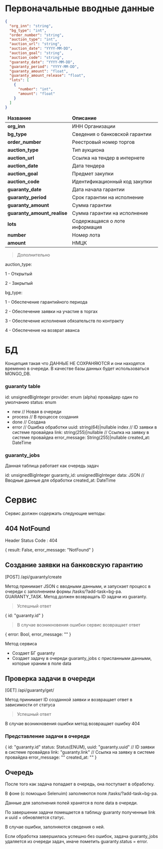 # Первоначальные вводные данные 

```json
{
  "org_inn": "string", 
  "bg_type": "int", 
  "order_number": "string", 
  "auction_type": "int", 
  "auction_url": "string", 
  "auction_date": "YYYY-MM-DD",
  "auction_goal": "string",
  "auction_code": "string", 
  "guaranty_date": "YYYY-MM-DD", 
  "guaranty_period": "YYYY-MM-DD", 
  "guaranty_amount": "float",
  "guaranty_amount_release": "float",
  "lots": [
    {
      "number": "int",
      "amount": "float" 
    }
  ]
}
```

<table>
    <thead>
        <tr>
            <td><b>Название</b></td>
            <td><b>Описание</b></td>
        </tr>
    </thead>
    <tbody>
        <tr>
            <td><b>org_inn</b></td>
            <td>ИНН Организации</td>
        </tr>
        <tr>
            <td><b>bg_type</b></td>
            <td>Сведения о банковской гарантии</td>
        </tr>
        <tr>
            <td><b>order_number</b></td>
            <td>Реестровый номер торгов</td>
        </tr>
        <tr>
            <td><b>auction_type</b></td>
            <td>Тип аукциона</td>
        </tr>
        <tr>
            <td><b>auction_url</b></td>
            <td>Ссылка на тендер в интернете</td>
        </tr>
        <tr>
            <td><b>auction_date</b></td>
            <td>Дата тендера</td>
        </tr>
        <tr>
            <td><b>auction_goal</b></td>
            <td>Предмет закупки</td>
        </tr>
        <tr>
            <td><b>auction_code</b></td>
            <td>Идентификационный код закупки</td>
        </tr>
        <tr>
            <td><b>guaranty_date</b></td>
            <td>Дата начала гарантии</td>
        </tr>
        <tr>
            <td><b>guaranty_period</b></td>
            <td>Срок гарантии на исполнение</td>
        </tr>
        <tr>
            <td><b>guaranty_amount</b></td>
            <td>Сумма гарантии</td>
        </tr>
        <tr>
            <td><b>guaranty_amount_realise</b></td>
            <td>Сумма гарантии на исполнение</td>
        </tr>
        <tr>
            <td><b>lots</b></td>
            <td>Содержащаяся о лоте информация</td>
        </tr>
        <tr>
            <td><b>number</b></td>
            <td>Номер лота</td>
        </tr>
        <tr>
            <td><b>amount</b></td>
            <td>НМЦК</td>
        </tr>
    </tbody>
</table>

> Дополнительно

auction_type:

1 - Открытый

2 - Закрытый


bg_type:

1 - Обеспечение гарантийного периода

2 - Обеспечение заявки на участие в торгах

3 - Обеспечение исполнения обязательств по контракту

4 - Обеспечение на возврат аванса

# БД

Концепция такая что ДАННЫЕ НЕ СОХРАНЯЮТСЯ 
и они находятся временно в очереди.
В качестве базы данных будет использоваться MONGO_DB.

### guaranty table

id: unsignedBigInteger
provider: enum (alpha) провайдер один по умолчанию
status: enum 
  - new // Новая в очереди
  - process // В процессе создания 
  - done // Создана
  - error // Ошибка обработки
uuid: string(64)|nullable index // ID заявки в системе провайдеа
link: string(255)|nullable // Ссылка на заявку в системе провайдеа
error_message: String(255)|nullable
created_at: DateTime

### guaranty_jobs

Данная таблица работает как очередь задач

id: unsignedBigInteger
guaranty_id: unsignedBigInteger
data: JSON // Вводные данные для обработки
created_at: DateTime

# Сервис

Сервис должен содержать следующие методы:

## 404 NotFound

Header Status Code : 404

{
  result: False,
  error_message: "NotFound"
}

## Создание заявки на банковскую гарантию

[POST] /api/guaranty/create

Метод принимает JSON с вводными данными, и запускает процесс в очереди с заполнением формы /tasks/?add-task=bg-pa. GUARANTY_TASK.
Метод должен возвращать ID задачи из guaranty.

> Успешный ответ 

{
  id: "guaranty.id"
}

> В случае возникновения ошибки сервис возвращает ответ

{
  error: Bool,
  error_message: ""
}

Метод сервиса 
- Создает БГ guaranty
- Создает задачу в очереди guaranty_jobs c присланными данными, 
которые храним в поле data


## Проверка задачи в очереди

[GET] /api/guaranty/get/<id>

Метод принимает ID созданной заявки и возвращает ответ 
в зависимости от статуса

> Успешный ответ 


В случае возникновения ошибки метод возвращает ошибку 404

### Представление задачи в очереди

{
  id: "guaranty.id"
  status: Status(ENUM),
  uuid: "guaranty.uuid" // ID заявки в системе провайдеа
  link: "guaranty.link" // Ссылка на заявку в системе провайдеа
  error_message: ""
  created_at: ""
}

## Очередь

После того как задача попадает в очередь, она поступает в обработку.

В фоне (с помощью Selenuim) заполняются поля /tasks/?add-task=bg-pa. 

Данные для заполнения полей хранятся в поле data в очереди.

По завершении задачи помещается в таблицу guaranty
полученные link и uuid + обновляется статус.

В случае ошибки, заполняются сведения о ней.

Если обработка завершилась успешно без ошибок, 
задача guaranty_jobs удаляется из очереди задач, 
иначе пометить guaranty.status = error.
